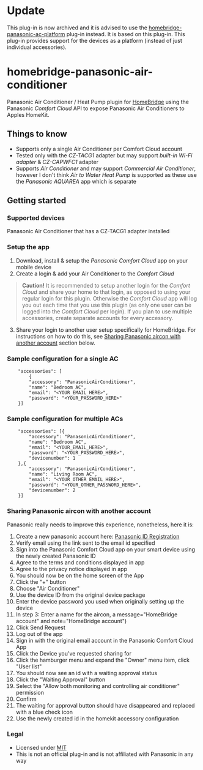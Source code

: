 # Update
This plug-in is now archived and it is advised to use the [homebridge-panasonic-ac-platform](https://github.com/embee8/homebridge-panasonic-ac-platform) plug-in instead. It is based on this plug-in. This plug-in provides support for the devices as a platform (instead of just individual accessories).

# homebridge-panasonic-air-conditioner
Panasonic Air Conditioner / Heat Pump plugin for [HomeBridge](https://github.com/nfarina/homebridge) using the Panasonic *Comfort Cloud* API to expose Panasonic Air Conditioners to Apples HomeKit.

## Things to know
* Supports only a single Air Conditioner per Comfort Cloud account
* Tested only with the *CZ-TACG1* adapter but may support *built-in Wi-Fi adapter* & *CZ-CAPWFC1* adapter
* Supports *Air Conditioner* and may support *Commercial Air Conditioner*, however I don't think *Air to Water Heat Pump* is supported as these use the *Panasonic AQUAREA* app which is separate

## Getting started

### Supported devices
Panasonic Air Conditioner that has a CZ-TACG1 adapter installed

### Setup the app
1. Download, install & setup the *Panasonic Comfort Cloud* app on your mobile device
2. Create a login & add your Air Conditioner to the *Comfort Cloud*

> **Caution!** It is recommended to setup another login for the *Comfort Cloud* and share your home to that login, as opposed to using your regular login for this plugin. Otherwise the *Comfort Cloud* app will log you out each time that you use this plugin (as only one user can be logged into the *Comfort Cloud* per login). If you plan to use multiple accessories, create separate accounts for every accessory. 

3. Share your login to another user setup specifically for HomeBridge.
   For instructions on how to do this, see [Sharing Panasonic aircon with another account](README.md#Sharing-Panasonic-aircon-with-another-account) section below.

### Sample configuration for a single AC
```{
	"accessories": [
		{
		"accessory": "PanasonicAirConditioner",
		"name": "Bedroom AC",
		"email": "<YOUR_EMAIL_HERE>",
		"password": "<YOUR_PASSWORD_HERE>"
	}]
```

### Sample configuration for multiple ACs
```{
	"accessories": [{
		"accessory": "PanasonicAirConditioner",
		"name": "Bedroom AC",
		"email": "<YOUR_EMAIL_HERE>",
		"password": "<YOUR_PASSWORD_HERE>",
		"devicenumber": 1
	},{
		"accessory": "PanasonicAirConditioner",
		"name": "Living Room AC",
		"email": "<YOUR_OTHER_EMAIL_HERE>",
		"password": "<YOUR_OTHER_PASSWORD_HERE>",
		"devicenumber": 2
	}]
```

### Sharing Panasonic aircon with another account
Panasonic really needs to improve this experience, nonetheless, here it is:
1. Create a new panasonic account here: [Panasonic ID Registration](https://csapl.pcpf.panasonic.com/Account/Register001?lang=en)
2. Verify email using the link sent to the email id specified
3. Sign into the Panasonic Comfort Cloud app on your smart device using the newly created Panasonic ID
4. Agree to the terms and conditions displayed in app
5. Agree to the privacy notice displayed in app
6. You should now be on the home screen of the App
7. Click the "+" button
8. Choose "Air Conditioner"
9. Use the device ID from the original device package
10. Enter the device password you used when originally setting up the device
11. In step 3: Enter a name for the aircon, a message="HomeBridge account" and note="HomeBridge account")
12. Click Send Request
13. Log out of the app
14. Sign in with the original email account in the Panasonic Comfort Cloud App
15. Click the Device you've requested sharing for
16. Click the hamburger menu and expand the "Owner" menu item, click "User list"
17. You should now see an id with a waiting approval status
18. Click the "Waiting Approval" button
19. Select the "Allow both monitoring and controlling air conditioner" permission
20. Confirm
21. The waiting for approval button should have disappeared and replaced with a blue check icon
22. Use the newly created id in the homekit accessory configuration

### Legal
* Licensed under [MIT](LICENSE)
* This is not an official plug-in and is not affiliated with Panasonic in any way
